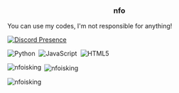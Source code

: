 
<h3 align="center">nfo</h3>
<p>
You can use my codes, I'm not responsible for anything!
</p>

[![Discord Presence](https://lanyard.cnrad.dev/api/1293633684624117834)](https://discord.com/users/1293633684624117834)

![Python](https://img.shields.io/badge/python-%239b44c7.svg?style=for-the-badge&logo=python&logoColor=white)&nbsp;
![JavaScript](https://img.shields.io/badge/javascript-%23323330.svg?style=for-the-badge&logo=javascript&logoColor=%23F7DF1E)&nbsp;
![HTML5](https://img.shields.io/badge/html-%23e48316.svg?style=for-the-badge&logo=html5&logoColor=white)&nbsp;


<p><img align="left" src="https://github-readme-stats.vercel.app/api/top-langs?username=nfoisking&show_icons=true&locale=en&layout=compact" alt="nfoisking" /></p>

<p>&nbsp;<img align="center" src="https://github-readme-stats.vercel.app/api?username=nfoisking&show_icons=true&locale=en" alt="nfoisking" /></p>

<p><img align="center" src="https://github-readme-streak-stats.herokuapp.com/?user=nfoisking&" alt="nfoisking" /></p>
